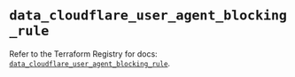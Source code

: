 # `data_cloudflare_user_agent_blocking_rule`

Refer to the Terraform Registry for docs: [`data_cloudflare_user_agent_blocking_rule`](https://registry.terraform.io/providers/cloudflare/cloudflare/5.3.0/docs/data-sources/user_agent_blocking_rule).
